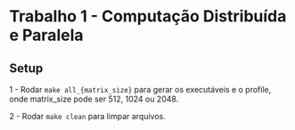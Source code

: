 # Trabalho 1 - Computação Distribuída e Paralela

## Setup

1 - Rodar `make all_{matrix_size}` para gerar os executáveis e o profile, onde matrix_size pode ser 512, 1024 ou 2048.

2 - Rodar `make clean` para limpar arquivos.
